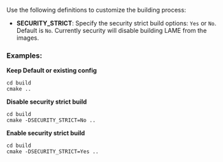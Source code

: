 
Use the following definitions to customize the building process:   
- **SECURITY_STRICT**: Specify the security strict build options: ```Yes``` or ```No```. Default is ```No```. Currently security will disable building LAME from the images.   

### Examples:   

**Keep Default or existing config**
```
cd build
cmake ..
```

**Disable security strict build**
```
cd build
cmake -DSECURITY_STRICT=No ..
```

**Enable security strict build**
```
cd build
cmake -DSECURITY_STRICT=Yes ..
```

